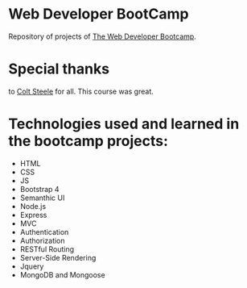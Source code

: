 # Web Developer BootCamp

Repository of projects of [The Web Developer Bootcamp](https://www.udemy.com/the-web-developer-bootcamp/).

# Special thanks
to [Colt Steele](https://www.linkedin.com/in/coltsteele/) for all. This course was great.

# Technologies used and learned in the bootcamp projects:
* HTML
* CSS
* JS
* Bootstrap 4
* Semanthic UI
* Node.js
* Express
* MVC
* Authentication
* Authorization
* RESTful Routing
* Server-Side Rendering
* Jquery
* MongoDB and Mongoose
